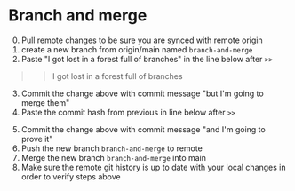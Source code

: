 # Branch and merge

0. Pull remote changes to be sure you are synced with remote origin
1. create a new branch from origin/main named `branch-and-merge`
2. Paste "I got lost in a forest full of branches" in the line below after `>>`
>>I got lost in a forest full of branches
3. Commit the change above with commit message "but I'm going to merge them"
4. Paste the commit hash from previous in line below after `>>`
>> 
5. Commit the change above with commit message "and I'm going to prove it"
6. Push the new branch `branch-and-merge` to remote
7. Merge the new branch `branch-and-merge` into main
8. Make sure the remote git history is up to date with your local changes in order to verify steps above
